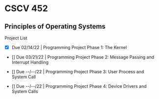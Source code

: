 # CSCV 452
## Principles of Operating Systems

Project List

- [X] Due 02/14/22 | Programming Project Phase 1: The Kernel

- [] Due 03/21/22 | Programming Project Phase 2: Message Passing and Interrupt Handling

- [] Due --/--/22 | Programming Project Phase 3: User Process and System Call

- [] Due --/--/22 | Programming Project Phase 4: Device Drivers and System Calls
